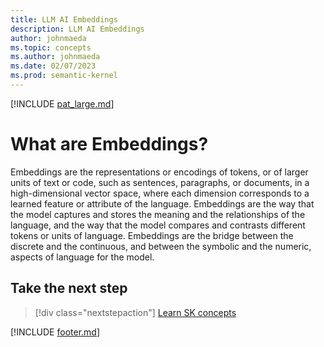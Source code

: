 ```yaml
---
title: LLM AI Embeddings
description: LLM AI Embeddings
author: johnmaeda
ms.topic: concepts
ms.author: johnmaeda
ms.date: 02/07/2023
ms.prod: semantic-kernel
---
```


[!INCLUDE [pat_large.md](../includes/pat_large.md)]

# What are Embeddings?

Embeddings are the representations or encodings of tokens, or of larger units of text or code, such as sentences, paragraphs, or documents, in a high-dimensional vector space, where each dimension corresponds to a learned feature or attribute of the language. Embeddings are the way that the model captures and stores the meaning and the relationships of the language, and the way that the model compares and contrasts different tokens or units of language. Embeddings are the bridge between the discrete and the continuous, and between the symbolic and the numeric, aspects of language for the model.

## Take the next step

> [!div class="nextstepaction"]
> [Learn SK concepts](../concepts-sk/overview)

[!INCLUDE [footer.md](../includes/footer.md)]